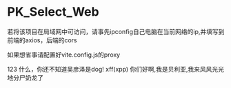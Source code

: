 # PK_Select_Web
若将该项目在局域网中可访问，请事先ipconfig自己电脑在当前网络的ip,并填写到前端的axios，后端的cors

如果想省事请配置好vite.config.js的proxy

123 什么，你还不知道吴彦泽是dog!
xff(xpp)
你们好啊,我是贝利亚,我来风风光光地分尸奶龙了

